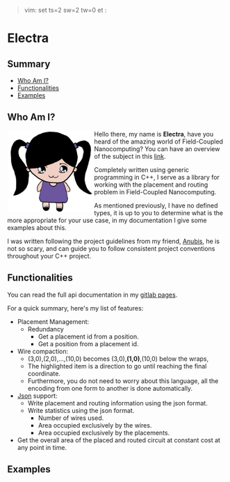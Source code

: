 >  vim: set ts=2 sw=2 tw=0 et :

# Electra

## Summary

* [Who Am I?](#who-am-i-)
* [Functionalities](#functionalities)
* [Examples](#examples)

## Who Am I?

<img align="left" width="200px" src="doc/character/electra.png"/>

Hello there, my name is **Electra**, have you heard of the amazing world of
Field-Coupled Nanocomputing? You can have an overview of the subject
in this [link](#).

Completely written using generic programming in C++, I serve as a  library
for working with the placement and routing problem in Field-Coupled
Nanocomputing.

As mentioned previously, I have no defined types, it is up to you
to determine what is the more appropriate for your use case,
in my documentation I give some examples about this.

I was written following the project guidelines from my friend,
[Anubis](https://formigoni.gitlab.io/anubis/), he is not so scary,
and can guide you to follow consistent project conventions throughout
your C++ project.


## Functionalities

You can read the full api documentation in my [gitlab pages](#).

For a quick summary, here's my list of features:

* Placement Management:
  * Redundancy
    * Get a placement id from a position.
    * Get a position from a placement id.
* Wire compaction:
  * (3,0),(2,0),...,(10,0) becomes (3,0),**(1,0)**,(10,0) below the wraps,
  * The highlighted item is a direction to go until
    reaching the final coordinate.
  * Furthermore, you do not need to worry about this language, all the
    encoding from one form to another is done automatically.
* [Json](https://www.json.org/) support:
  * Write placement and routing information using
    the json format.
  * Write statistics using the json format.
    * Number of wires used.
    * Area occupied exclusively by the wires.
    * Area occupied exclusively by the placements.
* Get the overall area of the placed and routed circuit at constant
  cost at any point in time.

## Examples
